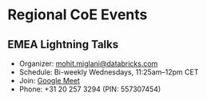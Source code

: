 # Regional CoE Events

## EMEA Lightning Talks
- Organizer: mohit.miglani@databricks.com
- Schedule: Bi-weekly Wednesdays, 11:25am–12pm CET
- Join: [Google Meet](https://meet.google.com/krg-hdum-sfd)
- Phone: +31 20 257 3294 (PIN: 557307454)

